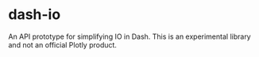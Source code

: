 # dash-io

An API prototype for simplifying IO in Dash. This is an experimental library and not an official Plotly product.